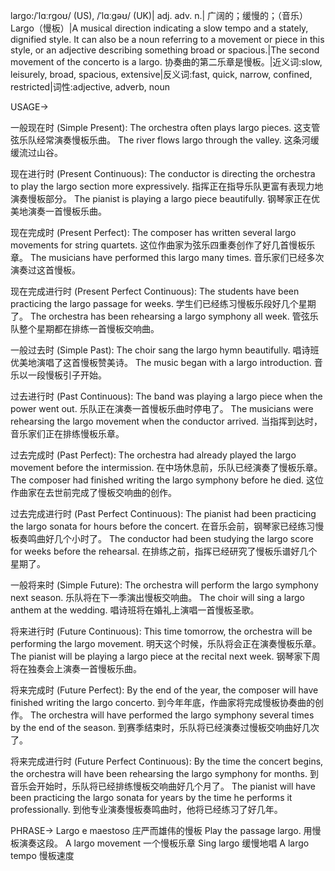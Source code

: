 largo:/ˈlɑːrɡoʊ/ (US), /ˈlɑːɡəʊ/ (UK)| adj. adv. n.| 广阔的；缓慢的；（音乐）Largo（慢板）|A musical direction indicating a slow tempo and a stately, dignified style. It can also be a noun referring to a movement or piece in this style, or an adjective describing something broad or spacious.|The second movement of the concerto is a largo. 协奏曲的第二乐章是慢板。|近义词:slow, leisurely, broad, spacious, extensive|反义词:fast, quick, narrow, confined, restricted|词性:adjective, adverb, noun

USAGE->

一般现在时 (Simple Present):
The orchestra often plays largo pieces.  这支管弦乐队经常演奏慢板乐曲。
The river flows largo through the valley. 这条河缓缓流过山谷。

现在进行时 (Present Continuous):
The conductor is directing the orchestra to play the largo section more expressively. 指挥正在指导乐队更富有表现力地演奏慢板部分。
The pianist is playing a largo piece beautifully. 钢琴家正在优美地演奏一首慢板乐曲。


现在完成时 (Present Perfect):
The composer has written several largo movements for string quartets.  这位作曲家为弦乐四重奏创作了好几首慢板乐章。
The musicians have performed this largo many times.  音乐家们已经多次演奏过这首慢板。


现在完成进行时 (Present Perfect Continuous):
The students have been practicing the largo passage for weeks. 学生们已经练习慢板乐段好几个星期了。
The orchestra has been rehearsing a largo symphony all week.  管弦乐队整个星期都在排练一首慢板交响曲。


一般过去时 (Simple Past):
The choir sang the largo hymn beautifully.  唱诗班优美地演唱了这首慢板赞美诗。
The music began with a largo introduction.  音乐以一段慢板引子开始。


过去进行时 (Past Continuous):
The band was playing a largo piece when the power went out.  乐队正在演奏一首慢板乐曲时停电了。
The musicians were rehearsing the largo movement when the conductor arrived.  当指挥到达时，音乐家们正在排练慢板乐章。


过去完成时 (Past Perfect):
The orchestra had already played the largo movement before the intermission.  在中场休息前，乐队已经演奏了慢板乐章。
The composer had finished writing the largo symphony before he died.  这位作曲家在去世前完成了慢板交响曲的创作。


过去完成进行时 (Past Perfect Continuous):
The pianist had been practicing the largo sonata for hours before the concert.  在音乐会前，钢琴家已经练习慢板奏鸣曲好几个小时了。
The conductor had been studying the largo score for weeks before the rehearsal.  在排练之前，指挥已经研究了慢板乐谱好几个星期了。


一般将来时 (Simple Future):
The orchestra will perform the largo symphony next season.  乐队将在下一季演出慢板交响曲。
The choir will sing a largo anthem at the wedding.  唱诗班将在婚礼上演唱一首慢板圣歌。


将来进行时 (Future Continuous):
This time tomorrow, the orchestra will be performing the largo movement. 明天这个时候，乐队将会正在演奏慢板乐章。
The pianist will be playing a largo piece at the recital next week.  钢琴家下周将在独奏会上演奏一首慢板乐曲。


将来完成时 (Future Perfect):
By the end of the year, the composer will have finished writing the largo concerto.  到今年年底，作曲家将完成慢板协奏曲的创作。
The orchestra will have performed the largo symphony several times by the end of the season.  到赛季结束时，乐队将已经演奏过慢板交响曲好几次了。


将来完成进行时 (Future Perfect Continuous):
By the time the concert begins, the orchestra will have been rehearsing the largo symphony for months.  到音乐会开始时，乐队将已经排练慢板交响曲好几个月了。
The pianist will have been practicing the largo sonata for years by the time he performs it professionally.  到他专业演奏慢板奏鸣曲时，他将已经练习了好几年。


PHRASE->
Largo e maestoso  庄严而雄伟的慢板
Play the passage largo.  用慢板演奏这段。
A largo movement  一个慢板乐章
Sing largo  缓慢地唱
A largo tempo  慢板速度
